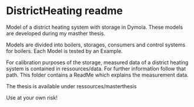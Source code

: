 # DistrictHeating readme
Model of a district heating system with storage in Dymola.
These models are developed during my masther thesis. 

Models are divided into boilers, storages, consumers and control systems for boilers.
Each Model is tested by an Example. 

For calibration purposes of the storage, measured data of a district heating system is contained in ressources/data. For further information follow that path. 
This folder contains a ReadMe which explains the measurement data.

The thesis is available under ressources/masterthesis

Use at your own risk!
